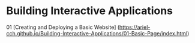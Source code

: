 # Building Interactive Applications
01 [Creating and Deploying a Basic Website] (https://ariel-cch.github.io/Building-Interactive-Applications/01-Basic-Page/index.html)
